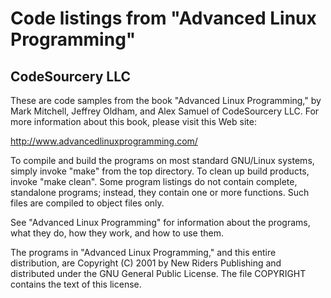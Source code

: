 # Code listings from "Advanced Linux Programming"
## CodeSourcery LLC

These are code samples from the book "Advanced Linux Programming," by
Mark Mitchell, Jeffrey Oldham, and Alex Samuel of CodeSourcery LLC.
For more information about this book, please visit this Web site:

http://www.advancedlinuxprogramming.com/

To compile and build the programs on most standard GNU/Linux systems,
simply invoke "make" from the top directory.  To clean up build
products, invoke "make clean".  Some program listings do not contain
complete, standalone programs; instead, they contain one or more
functions.  Such files are compiled to object files only.

See "Advanced Linux Programming" for information about the programs,
what they do, how they work, and how to use them.

The programs in "Advanced Linux Programming," and this entire
distribution, are Copyright (C) 2001 by New Riders Publishing and
distributed under the GNU General Public License.  The file COPYRIGHT
contains the text of this license.
